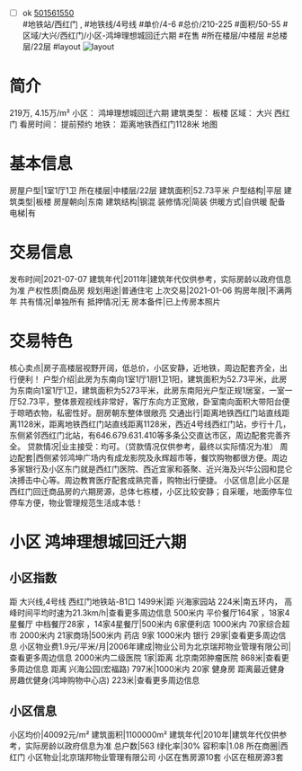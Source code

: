 - [ ] ok [501561550](https://bj.5i5j.com/ershoufang/501561550.html)  
 #地铁站/西红门 ,  #地铁线/4号线
#单价/4-6 #总价/210-225 #面积/50-55   #区域/大兴/西红门/小区-鸿坤理想城回迁六期 #在售 #所在楼层/中楼层 #总楼层/22层 #layout 
![layout](http://image2a.5i5j.com/scm/HOUSE_CUSTOMER/472bb56d68e240b8b0d77cf31e9c751d.jpg_P5.jpg) 
# 简介 
 219万,  4.15万/m² 
小区： 鸿坤理想城回迁六期
建筑类型： 板楼
区域： 大兴 西红门
看房时间： 提前预约
地铁： 距离地铁西红门1128米 地图
# 基本信息 
 房屋户型|1室1厅1卫
所在楼层|中楼层/22层
建筑面积|52.73平米
户型结构|平层
建筑类型|板楼
房屋朝向|东南
建筑结构|钢混
装修情况|简装
供暖方式|自供暖
配备电梯|有
# 交易信息 
 发布时间|2021-07-07
建筑年代|2011年|建筑年代仅供参考，实际房龄以政府信息为准
产权性质|商品房
规划用途|普通住宅
上次交易|2021-01-06
购房年限|不满两年
共有情况|单独所有
抵押情况|无
房本备件|已上传房本照片
# 交易特色 
 核心卖点|房子高楼层视野开阔，低总价，小区安静，近地铁，周边配套齐全，出行便利！
户型介绍|此房为东南向1室1厅1厨1卫1阳，建筑面积为52.73平米，此房为东南向1室1厅1卫，建筑面积为5273平米，此房东南阳光户型正规1居室，一室一厅52.73平，整体景观视线非常好，客厅东向方正宽敞，卧室南向面积大带阳台便于晾晒衣物，私密性好。厨房朝东整体很敞亮
交通出行|距离地铁西红门站直线距离1128米，距离地铁西红门站直线距离1128米，西近4号线西红门站，步行十几，东侧紧邻西红门北站，有646.679.631.410等多条公交直达市区，周边配套完善齐全。
贷款情况|业主接受：均可。（贷款情况仅供参考，最终以实际情况为准）
周边配套|西侧紧邻鸿坤广场内有成龙影院及永辉超市等，餐饮购物都很方便。周边多家银行及小区东门就是西红门医院、西近宜家和荟聚、近兴海及兴华公园和昆仑决搏击中心等。周边教育医疗配套成熟完善，购物出行便捷。
小区信息|此小区是西红门回迁商品房的六期房源，总体七栋楼，小区比较安静；自采暖，地面停车位停车方便，物业管理规范生活成本低！
# 小区 鸿坤理想城回迁六期
## 小区指数 
 距 大兴线,4号线 西红门地铁站-B1口 1499米|距 兴海家园站 224米|南五环内， 高峰时间平均时速为21.3km/h|查看更多周边信息
500米内 平价餐厅164家 ，18家4星餐厅
中档餐厅28家 ，14家4星餐厅|500米内 6家便利店
1000米内 70家综合超市
2000米内 21家商场|500米内 药店 9家
1000米内 银行 29家|查看更多周边信息
小区物业费1.9元/平米/月|2006年建成|物业公司为北京瑞邦物业管理有限公司|查看更多周边信息
2000米内二级医院 1家|距离 北京南郊肿瘤医院  868米|查看更多周边信息
距离 兴海公园(宏福路) 797米|1000米内 20家 健身房
距离最近健身房趣优健身(鸿坤购物中心店) 223米|查看更多周边信息
## 小区信息 
 小区均价|40092元/m²
建筑面积|1100000m²
建筑年代|2010年|建筑年代仅供参考，实际房龄以政府信息为准
总户数|563
绿化率|30%
容积率|1.08
所在商圈|西红门
小区物业|北京瑞邦物业管理有限公司
小区在售房源10套
小区在租房源3套
